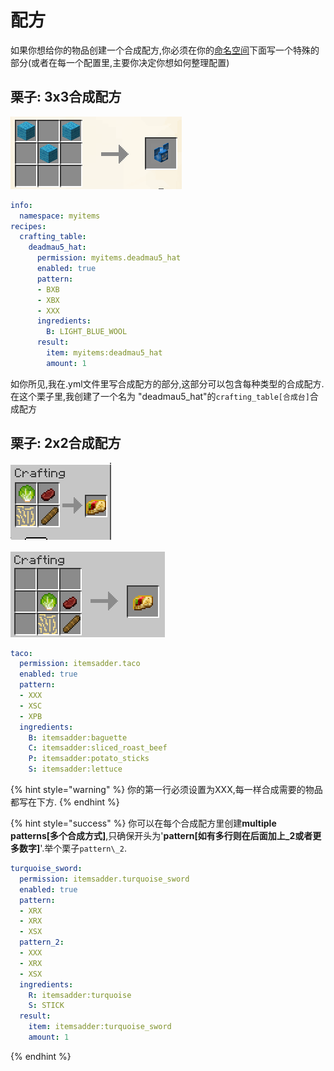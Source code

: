 # 配方

如果你想给你的物品创建一个合成配方,你必须在你的[命名空间](../../beginners/basic-concepts/namespace.md)下面写一个特殊的部分\(或者在每一个配置里,主要你决定你想如何整理配置\)

## 栗子: 3x3合成配方

![](../../../../.gitbook/assets/immagine%20%2846%29.png)

```yaml
info:
  namespace: myitems
recipes:
  crafting_table:
    deadmau5_hat:
      permission: myitems.deadmau5_hat
      enabled: true
      pattern:
      - BXB
      - XBX
      - XXX
      ingredients:
        B: LIGHT_BLUE_WOOL
      result:
        item: myitems:deadmau5_hat
        amount: 1
```

如你所见,我在.yml文件里写合成配方的部分,这部分可以包含每种类型的合成配方. 在这个栗子里,我创建了一个名为 "deadmau5\_hat"的`crafting_table[合成台]`合成配方

## 栗子: 2x2合成配方

![](../../../../.gitbook/assets/immagine%20%2844%29.png)

![](../../../../.gitbook/assets/immagine%20%2845%29.png)

```yaml
taco:
  permission: itemsadder.taco
  enabled: true
  pattern:
  - XXX
  - XSC
  - XPB
  ingredients:
    B: itemsadder:baguette
    C: itemsadder:sliced_roast_beef
    P: itemsadder:potato_sticks
    S: itemsadder:lettuce
```

{% hint style="warning" %}
你的第一行必须设置为XXX,每一样合成需要的物品都写在下方.
{% endhint %}

{% hint style="success" %}
你可以在每个合成配方里创建**multiple patterns\[多个合成方式\]**,只确保开头为'**pattern\[如有多行则在后面加上\_2或者更多数字\]**'.举个栗子`pattern\_2`.

```yaml
turquoise_sword:
  permission: itemsadder.turquoise_sword
  enabled: true
  pattern:
  - XRX
  - XRX
  - XSX
  pattern_2:
  - XXX
  - XRX
  - XSX
  ingredients:
    R: itemsadder:turquoise
    S: STICK
  result:
    item: itemsadder:turquoise_sword
    amount: 1
```
{% endhint %}

